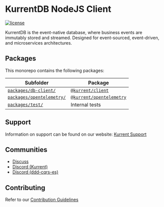 # KurrentDB NodeJS Client

[![license][license-badge]][license-badge-url]

KurrentDB is the event-native database, where business events are immutably
stored and streamed. Designed for event-sourced, event-driven, and microservices
architectures.

## Packages

This monorepo contains the following packages:

| Subfolder                                            | Package                                                                          |
| ---------------------------------------------------- | -------------------------------------------------------------------------------- |
| [`packages/db-client/`](packages/db-client/)         | [`@kurrent/client`](https://www.npmjs.com/package/@kurrent/db-client)            |
| [`packages/opentelemetry/`](packages/opentelemetry/) | [`@kurrent/opentelemetry`](https://www.npmjs.com/package/@kurrent/opentelemetry) |
| [`packages/test/`](packages/test/)                   | Internal tests                                                                   |

## Support

Information on support can be found on our website: [Kurrent Support]

## Communities

- [Discuss]
- [Discord (Kurrent)][discord-kurrent]
- [Discord (ddd-cqrs-es)][discord-ddd-cqrs-es]

## Contributing

Refer to our [Contribution Guidelines]

[Kurrent support]: https://kurrent.io/support/
[discuss]: https://discuss.kurrent.io/
[discord-kurrent]: https://discord.gg/Phn9pmCw3t
[discord-ddd-cqrs-es]: https://discord.com/invite/sEZGSHNNbH
[license-badge]: https://img.shields.io/npm/l/@kurrent/kurrentdb-client.svg
[license-badge-url]: https://github.com/EventStore/KurrentDB-Client-NodeJS/blob/master/LICENSE
[contribution guidelines]: https://github.com/EventStore/KurrentDB-Client-NodeJS/blob/master/CONTRIBUTING.md
